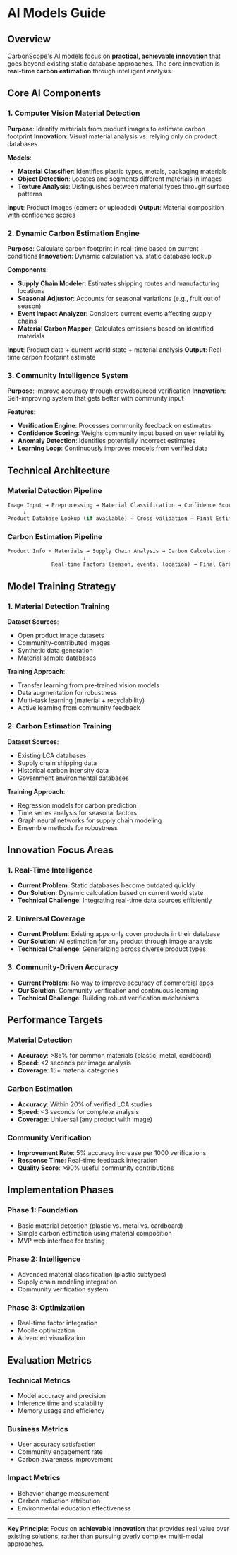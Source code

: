 # AI Models Guide

## Overview

CarbonScope's AI models focus on **practical, achievable innovation** that goes beyond existing static database approaches. The core innovation is **real-time carbon estimation** through intelligent analysis.

## Core AI Components

### 1. Computer Vision Material Detection

**Purpose**: Identify materials from product images to estimate carbon footprint
**Innovation**: Visual material analysis vs. relying only on product databases

**Models**:
- **Material Classifier**: Identifies plastic types, metals, packaging materials
- **Object Detection**: Locates and segments different materials in images
- **Texture Analysis**: Distinguishes between material types through surface patterns

**Input**: Product images (camera or uploaded)
**Output**: Material composition with confidence scores

### 2. Dynamic Carbon Estimation Engine

**Purpose**: Calculate carbon footprint in real-time based on current conditions
**Innovation**: Dynamic calculation vs. static database lookup

**Components**:
- **Supply Chain Modeler**: Estimates shipping routes and manufacturing locations
- **Seasonal Adjustor**: Accounts for seasonal variations (e.g., fruit out of season)
- **Event Impact Analyzer**: Considers current events affecting supply chains
- **Material Carbon Mapper**: Calculates emissions based on identified materials

**Input**: Product data + current world state + material analysis
**Output**: Real-time carbon footprint estimate

### 3. Community Intelligence System

**Purpose**: Improve accuracy through crowdsourced verification
**Innovation**: Self-improving system that gets better with community input

**Features**:
- **Verification Engine**: Processes community feedback on estimates
- **Confidence Scoring**: Weighs community input based on user reliability
- **Anomaly Detection**: Identifies potentially incorrect estimates
- **Learning Loop**: Continuously improves models from verified data

## Technical Architecture

### Material Detection Pipeline

```python
Image Input → Preprocessing → Material Classification → Confidence Scoring → Output
     ↓
Product Database Lookup (if available) → Cross-validation → Final Estimate
```

### Carbon Estimation Pipeline

```python
Product Info + Materials → Supply Chain Analysis → Carbon Calculation → Community Verification
                        ↓
              Real-time Factors (season, events, location) → Final Carbon Estimate
```

## Model Training Strategy

### 1. Material Detection Training

**Dataset Sources**:
- Open product image datasets
- Community-contributed images
- Synthetic data generation
- Material sample databases

**Training Approach**:
- Transfer learning from pre-trained vision models
- Data augmentation for robustness
- Multi-task learning (material + recyclability)
- Active learning from community feedback

### 2. Carbon Estimation Training

**Dataset Sources**:
- Existing LCA databases
- Supply chain shipping data
- Historical carbon intensity data
- Government environmental databases

**Training Approach**:
- Regression models for carbon prediction
- Time series analysis for seasonal factors
- Graph neural networks for supply chain modeling
- Ensemble methods for robustness

## Innovation Focus Areas

### 1. Real-Time Intelligence
- **Current Problem**: Static databases become outdated quickly
- **Our Solution**: Dynamic calculation based on current world state
- **Technical Challenge**: Integrating real-time data sources efficiently

### 2. Universal Coverage
- **Current Problem**: Existing apps only cover products in their database
- **Our Solution**: AI estimation for any product through image analysis
- **Technical Challenge**: Generalizing across diverse product types

### 3. Community-Driven Accuracy
- **Current Problem**: No way to improve accuracy of commercial apps
- **Our Solution**: Community verification and continuous learning
- **Technical Challenge**: Building robust verification mechanisms

## Performance Targets

### Material Detection
- **Accuracy**: >85% for common materials (plastic, metal, cardboard)
- **Speed**: <2 seconds per image analysis
- **Coverage**: 15+ material categories

### Carbon Estimation
- **Accuracy**: Within 20% of verified LCA studies
- **Speed**: <3 seconds for complete analysis
- **Coverage**: Universal (any product with image)

### Community Verification
- **Improvement Rate**: 5% accuracy increase per 1000 verifications
- **Response Time**: Real-time feedback integration
- **Quality Score**: >90% useful community contributions

## Implementation Phases

### Phase 1: Foundation
- Basic material detection (plastic vs. metal vs. cardboard)
- Simple carbon estimation using material composition
- MVP web interface for testing

### Phase 2: Intelligence
- Advanced material classification (plastic subtypes)
- Supply chain modeling integration
- Community verification system

### Phase 3: Optimization
- Real-time factor integration
- Mobile optimization
- Advanced visualization

## Evaluation Metrics

### Technical Metrics
- Model accuracy and precision
- Inference time and scalability
- Memory usage and efficiency

### Business Metrics
- User accuracy satisfaction
- Community engagement rate
- Carbon awareness improvement

### Impact Metrics
- Behavior change measurement
- Carbon reduction attribution
- Environmental education effectiveness

---

**Key Principle**: Focus on **achievable innovation** that provides real value over existing solutions, rather than pursuing overly complex multi-modal approaches.
